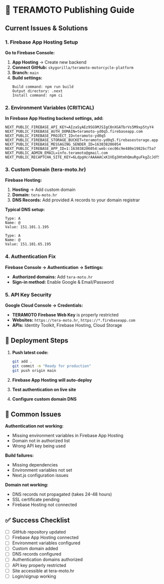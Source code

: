 # 🚀 TERAMOTO Publishing Guide

## Current Issues & Solutions

### 1. Firebase App Hosting Setup

**Go to Firebase Console:**
1. **App Hosting** → Create new backend
2. **Connect GitHub:** `skygorilla/teramoto-motorcycle-platform`
3. **Branch:** `main`
4. **Build settings:**
   ```
   Build command: npm run build
   Output directory: .next
   Install command: npm ci
   ```

### 2. Environment Variables (CRITICAL)

**In Firebase App Hosting backend settings, add:**
```
NEXT_PUBLIC_FIREBASE_API_KEY=AIzaSyAEz9SG9MJSIgC0nXGATbrVs5M9xp5tyY4
NEXT_PUBLIC_FIREBASE_AUTH_DOMAIN=teramoto-yd0q5.firebaseapp.com
NEXT_PUBLIC_FIREBASE_PROJECT_ID=teramoto-yd0q5
NEXT_PUBLIC_FIREBASE_STORAGE_BUCKET=teramoto-yd0q5.firebasestorage.app
NEXT_PUBLIC_FIREBASE_MESSAGING_SENDER_ID=163038206054
NEXT_PUBLIC_FIREBASE_APP_ID=1:163038206054:web:cec06c9e480e1982bcf5a7
NEXT_PUBLIC_ADMIN_EMAIL=info.teramoto@gmail.com
NEXT_PUBLIC_RECAPTCHA_SITE_KEY=6LdpgHcrAAAAACxK1VEg3HtmhQmuRguFkgZcJdfS
```

### 3. Custom Domain (tera-moto.hr)

**Firebase Hosting:**
1. **Hosting** → Add custom domain
2. **Domain:** `tera-moto.hr`
3. **DNS Records:** Add provided A records to your domain registrar

**Typical DNS setup:**
```
Type: A
Name: @
Value: 151.101.1.195

Type: A  
Name: @
Value: 151.101.65.195
```

### 4. Authentication Fix

**Firebase Console → Authentication → Settings:**
- **Authorized domains:** Add `tera-moto.hr`
- **Sign-in method:** Enable Google & Email/Password

### 5. API Key Security

**Google Cloud Console → Credentials:**
- **TERAMOTO Firebase Web Key** is properly restricted
- **Websites:** `https://tera-moto.hr`, `https://*.firebaseapp.com`
- **APIs:** Identity Toolkit, Firebase Hosting, Cloud Storage

## 🔧 Deployment Steps

1. **Push latest code:**
   ```bash
   git add .
   git commit -m "Ready for production"
   git push origin main
   ```

2. **Firebase App Hosting will auto-deploy**

3. **Test authentication on live site**

4. **Configure custom domain DNS**

## 🚨 Common Issues

**Authentication not working:**
- Missing environment variables in Firebase App Hosting
- Domain not in authorized list
- Wrong API key being used

**Build failures:**
- Missing dependencies
- Environment variables not set
- Next.js configuration issues

**Domain not working:**
- DNS records not propagated (takes 24-48 hours)
- SSL certificate pending
- Firebase Hosting not connected

## ✅ Success Checklist

- [ ] GitHub repository updated
- [ ] Firebase App Hosting connected
- [ ] Environment variables configured
- [ ] Custom domain added
- [ ] DNS records configured
- [ ] Authentication domains authorized
- [ ] API key properly restricted
- [ ] Site accessible at tera-moto.hr
- [ ] Login/signup working